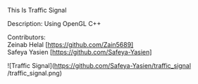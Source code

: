 This Is Traffic Signal

Description: Using OpenGL C++

Contributors:<br>
Zeinab Helal [https://github.com/Zain5689]<br>
Safeya Yasien [https://github.com/Safeya-Yasien]

![Traffic Signal](https://github.com/Safeya-Yasien/traffic_signal
/traffic_signal.png)
